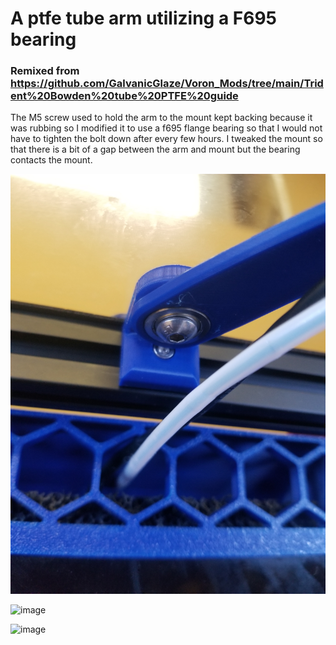 # A ptfe tube arm utilizing a F695 bearing
### Remixed from https://github.com/GalvanicGlaze/Voron_Mods/tree/main/Trident%20Bowden%20tube%20PTFE%20guide

The M5 screw used to hold the arm to the mount kept backing because it was rubbing so I modified it to use a f695 flange bearing so that I would not have to tighten the bolt down after every few hours. I tweaked the mount so that there is a bit of a gap between the arm and mount but the bearing contacts the mount.


![image](https://github.com/BlakesMakes/VoronUsers/blob/master/printer_mods/BlakesMakes/f695_ptfe_tube_arm/images/tube_arm_mount.jpg)


![image](https://github.com/BlakesMakes/VoronUsers/blob/master/printer_mods/BlakesMakes/f695_ptfe_tube_arm/images/tube_arm_no_bearing.jpg)


![image](https://github.com/BlakesMakes/VoronUsers/blob/master/printer_mods/BlakesMakes/f695_ptfe_tube_arm/images/tube_arm_with_bearing.jpg)
